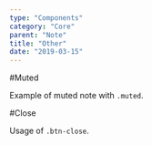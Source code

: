 ```yaml
---
type: "Components"
category: "Core"
parent: "Note"
title: "Other"
date: "2019-03-15"
---
```


#Muted

Example of muted note with `.muted`.

<demo>
  <demovanilla src="vanilla/components/note/muted">
  </demovanilla>
</demo>

#Close

Usage of `.btn-close`.

<demo>
  <demovanilla src="vanilla/components/note/close-background">
  </demovanilla>
</demo>
